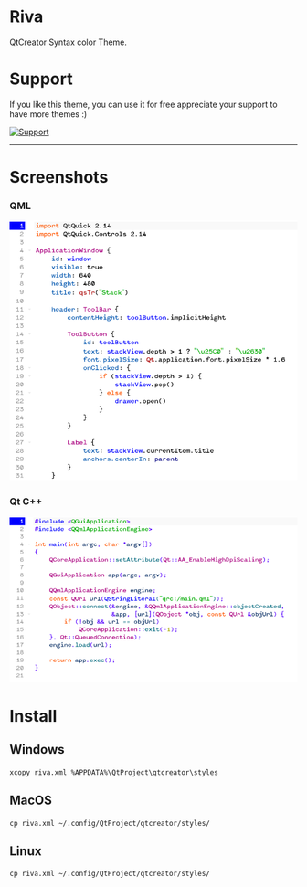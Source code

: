 # Riva
QtCreator Syntax color Theme.

# Support
If you like this theme, you can use it for free appreciate your support to have more themes :)

<a href="https://www.buymeacoffee.com/foxoman" rel="Support">![Support](https://www.buymeacoffee.com/assets/img/custom_images/black_img.png)</a>

* * *
# Screenshots

### QML
![QML](https://github.com/foxoman/riva/blob/master/RivaQml.png?raw=true)

### Qt C++
![Qt](https://github.com/foxoman/riva/blob/master/Rivacpp.png?raw=true)

# Install

## Windows
`xcopy riva.xml %APPDATA%\QtProject\qtcreator\styles`

## MacOS
`cp riva.xml ~/.config/QtProject/qtcreator/styles/`

## Linux
`cp riva.xml ~/.config/QtProject/qtcreator/styles/`


